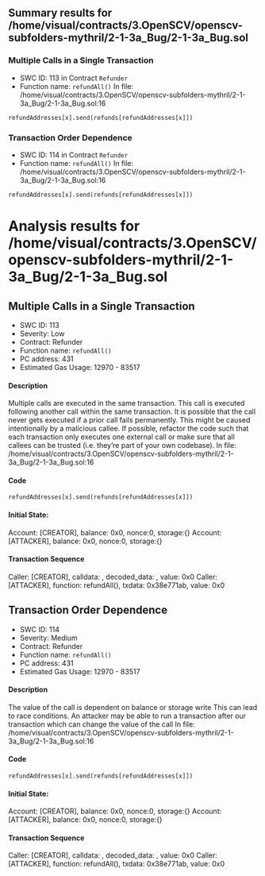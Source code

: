 ## Summary results for /home/visual/contracts/3.OpenSCV/openscv-subfolders-mythril/2-1-3a_Bug/2-1-3a_Bug.sol
### Multiple Calls in a Single Transaction
- SWC ID: 113 in Contract `Refunder`
- Function name: `refundAll()`
In file: /home/visual/contracts/3.OpenSCV/openscv-subfolders-mythril/2-1-3a_Bug/2-1-3a_Bug.sol:16
```
refundAddresses[x].send(refunds[refundAddresses[x]])
```
### Transaction Order Dependence
- SWC ID: 114 in Contract `Refunder`
- Function name: `refundAll()`
In file: /home/visual/contracts/3.OpenSCV/openscv-subfolders-mythril/2-1-3a_Bug/2-1-3a_Bug.sol:16
```
refundAddresses[x].send(refunds[refundAddresses[x]])
```
# Analysis results for /home/visual/contracts/3.OpenSCV/openscv-subfolders-mythril/2-1-3a_Bug/2-1-3a_Bug.sol

## Multiple Calls in a Single Transaction
- SWC ID: 113
- Severity: Low
- Contract: Refunder
- Function name: `refundAll()`
- PC address: 431
- Estimated Gas Usage: 12970 - 83517

#### Description

Multiple calls are executed in the same transaction.
This call is executed following another call within the same transaction. It is possible that the call never gets executed if a prior call fails permanently. This might be caused intentionally by a malicious callee. If possible, refactor the code such that each transaction only executes one external call or make sure that all callees can be trusted (i.e. they’re part of your own codebase).
In file: /home/visual/contracts/3.OpenSCV/openscv-subfolders-mythril/2-1-3a_Bug/2-1-3a_Bug.sol:16

#### Code

```
refundAddresses[x].send(refunds[refundAddresses[x]])
```

#### Initial State:

Account: [CREATOR], balance: 0x0, nonce:0, storage:{}
Account: [ATTACKER], balance: 0x0, nonce:0, storage:{}

#### Transaction Sequence

Caller: [CREATOR], calldata: , decoded_data: , value: 0x0
Caller: [ATTACKER], function: refundAll(), txdata: 0x38e771ab, value: 0x0


## Transaction Order Dependence
- SWC ID: 114
- Severity: Medium
- Contract: Refunder
- Function name: `refundAll()`
- PC address: 431
- Estimated Gas Usage: 12970 - 83517

#### Description

The value of the call is dependent on balance or storage write
This can lead to race conditions. An attacker may be able to run a transaction after our transaction which can change the value of the call
In file: /home/visual/contracts/3.OpenSCV/openscv-subfolders-mythril/2-1-3a_Bug/2-1-3a_Bug.sol:16

#### Code

```
refundAddresses[x].send(refunds[refundAddresses[x]])
```

#### Initial State:

Account: [CREATOR], balance: 0x0, nonce:0, storage:{}
Account: [ATTACKER], balance: 0x0, nonce:0, storage:{}

#### Transaction Sequence

Caller: [CREATOR], calldata: , decoded_data: , value: 0x0
Caller: [ATTACKER], function: refundAll(), txdata: 0x38e771ab, value: 0x0


